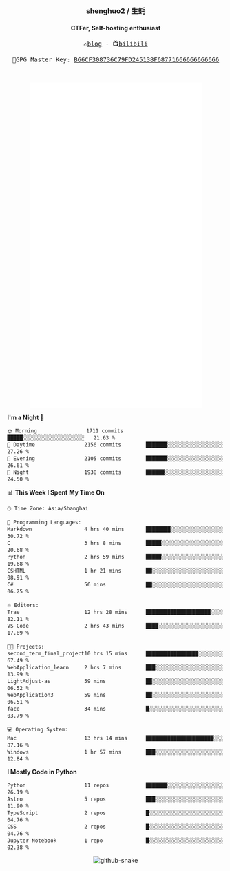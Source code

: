 <h3 align="center"> shenghuo2 / 生蚝 </h3>
<h4 align="center" >CTFer, Self-hosting enthusiast</h3>


<p align="center">
  <samp>
    ✍️<a href="https://blog.shenghuo2.top/">blog</a> -
    📺<a href="https://space.bilibili.com/85894935">bilibili</a>
  </samp>
</p>
<p align="center">
  <samp>
     🔐GPG Master Key: <a align="center" href="https://github.com/shenghuo2.gpg">B66CF308736C79FD245138F68771666666666666</a>
  </samp>
</p>
<br>
<p align="center">
  <a href="https://github.com/shenghuo2">
    <img width="400" align="top" src="https://github.com/shenghuo2/shenghuo2/blob/main/metrics.left.svg" />
  </a>
  <a href="https://github.com/shenghuo2">
    <img width="400" align="top" src="https://github.com/shenghuo2/shenghuo2/blob/main/metrics.right.svg" />
  </a>
</p>


<!--START_SECTION:waka-->
**I'm a Night 🦉** 

```text
🌞 Morning                1711 commits        █████░░░░░░░░░░░░░░░░░░░░   21.63 % 
🌆 Daytime                2156 commits        ███████░░░░░░░░░░░░░░░░░░   27.26 % 
🌃 Evening                2105 commits        ███████░░░░░░░░░░░░░░░░░░   26.61 % 
🌙 Night                  1938 commits        ██████░░░░░░░░░░░░░░░░░░░   24.50 % 
```


📊 **This Week I Spent My Time On** 

```text
🕑︎ Time Zone: Asia/Shanghai

💬 Programming Languages: 
Markdown                 4 hrs 40 mins       ████████░░░░░░░░░░░░░░░░░   30.72 % 
C                        3 hrs 8 mins        █████░░░░░░░░░░░░░░░░░░░░   20.68 % 
Python                   2 hrs 59 mins       █████░░░░░░░░░░░░░░░░░░░░   19.68 % 
CSHTML                   1 hr 21 mins        ██░░░░░░░░░░░░░░░░░░░░░░░   08.91 % 
C#                       56 mins             ██░░░░░░░░░░░░░░░░░░░░░░░   06.25 % 

🔥 Editors: 
Trae                     12 hrs 28 mins      █████████████████████░░░░   82.11 % 
VS Code                  2 hrs 43 mins       ████░░░░░░░░░░░░░░░░░░░░░   17.89 % 

🐱‍💻 Projects: 
second_term_final_project10 hrs 15 mins      █████████████████░░░░░░░░   67.49 % 
WebApplication_learn     2 hrs 7 mins        ███░░░░░░░░░░░░░░░░░░░░░░   13.99 % 
LightAdjust-as           59 mins             ██░░░░░░░░░░░░░░░░░░░░░░░   06.52 % 
WebApplication3          59 mins             ██░░░░░░░░░░░░░░░░░░░░░░░   06.51 % 
face                     34 mins             █░░░░░░░░░░░░░░░░░░░░░░░░   03.79 % 

💻 Operating System: 
Mac                      13 hrs 14 mins      ██████████████████████░░░   87.16 % 
Windows                  1 hr 57 mins        ███░░░░░░░░░░░░░░░░░░░░░░   12.84 % 
```

**I Mostly Code in Python** 

```text
Python                   11 repos            ███████░░░░░░░░░░░░░░░░░░   26.19 % 
Astro                    5 repos             ███░░░░░░░░░░░░░░░░░░░░░░   11.90 % 
TypeScript               2 repos             █░░░░░░░░░░░░░░░░░░░░░░░░   04.76 % 
CSS                      2 repos             █░░░░░░░░░░░░░░░░░░░░░░░░   04.76 % 
Jupyter Notebook         1 repo              █░░░░░░░░░░░░░░░░░░░░░░░░   02.38 % 
```




<!--END_SECTION:waka-->


<div align="center">
  <picture>
    <source media="(prefers-color-scheme: dark)" srcset="https://gist.githubusercontent.com/shenghuo2/bfce20b14ab0484cef03bae6e60e0b3a/raw/github-snake-dark.svg" />
    <source media="(prefers-color-scheme: light)" srcset="https://gist.githubusercontent.com/shenghuo2/bfce20b14ab0484cef03bae6e60e0b3a/raw/github-snake.svg" />
    <img alt="github-snake" src="https://gist.githubusercontent.com/shenghuo2/bfce20b14ab0484cef03bae6e60e0b3a/raw/github-snake.svg" />
  </picture>
</div>

<!--
**shenghuo2/shenghuo2** is a ✨ _special_ ✨ repository because its `README.md` (this file) appears on your GitHub profile.

Here are some ideas to get you started:

- 🔭 I’m currently working on ...
- 🌱 I’m currently learning ...
- 👯 I’m looking to collaborate on ...
- 🤔 I’m looking for help with ...
- 💬 Ask me about ...
- 📫 How to reach me: ...
- 😄 Pronouns: ...
- ⚡ Fun fact: ...
-->
